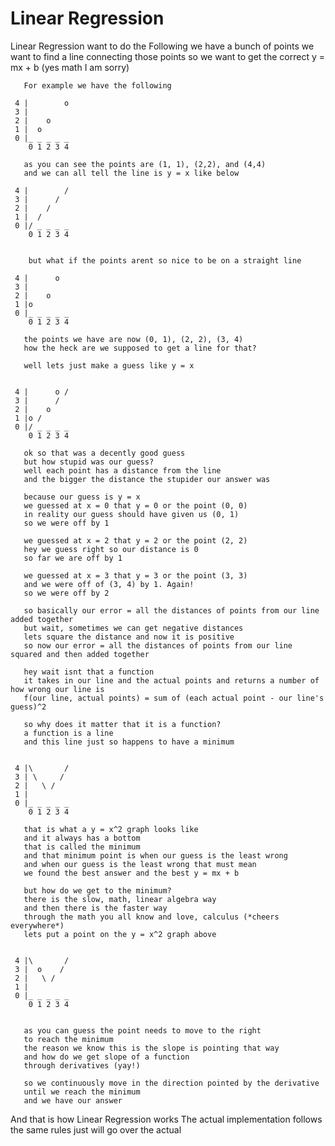 # Linear Regression

Linear Regression want to do the Following
       we have a bunch of points
       we want to find a line connecting those points
       so we want to get the correct y = mx + b (yes math I am sorry)


       For example we have the following

     4 |        o
     3 |
     2 |    o
     1 |  o
     0 |_ _ _ _ _
        0 1 2 3 4

       as you can see the points are (1, 1), (2,2), and (4,4)
       and we can all tell the line is y = x like below

     4 |        /
     3 |      /
     2 |    /
     1 |  /
     0 |/ _ _ _ _
        0 1 2 3 4


        but what if the points arent so nice to be on a straight line

     4 |      o
     3 |
     2 |    o
     1 |o
     0 |_ _ _ _ _
        0 1 2 3 4

       the points we have are now (0, 1), (2, 2), (3, 4)
       how the heck are we supposed to get a line for that?

       well lets just make a guess like y = x


     4 |      o /
     3 |      /
     2 |    o
     1 |o /
     0 |/ _ _ _ _
        0 1 2 3 4

       ok so that was a decently good guess
       but how stupid was our guess?
       well each point has a distance from the line
       and the bigger the distance the stupider our answer was

       because our guess is y = x
       we guessed at x = 0 that y = 0 or the point (0, 0)
       in reality our guess should have given us (0, 1)
       so we were off by 1

       we guessed at x = 2 that y = 2 or the point (2, 2)
       hey we guess right so our distance is 0
       so far we are off by 1

       we guessed at x = 3 that y = 3 or the point (3, 3)
       and we were off of (3, 4) by 1. Again!
       so we were off by 2

       so basically our error = all the distances of points from our line added together
       but wait, sometimes we can get negative distances
       lets square the distance and now it is positive
       so now our error = all the distances of points from our line squared and then added together

       hey wait isnt that a function
       it takes in our line and the actual points and returns a number of how wrong our line is
       f(our line, actual points) = sum of (each actual point - our line's guess)^2

       so why does it matter that it is a function?
       a function is a line
       and this line just so happens to have a minimum


     4 |\       /
     3 | \     /
     2 |   \ /
     1 |
     0 |_ _ _ _ _
        0 1 2 3 4

       that is what a y = x^2 graph looks like
       and it always has a bottom
       that is called the minimum
       and that minimum point is when our guess is the least wrong
       and when our guess is the least wrong that must mean
       we found the best answer and the best y = mx + b

       but how do we get to the minimum?
       there is the slow, math, linear algebra way
       and then there is the faster way
       through the math you all know and love, calculus (*cheers everywhere*)
       lets put a point on the y = x^2 graph above


     4 |\       /
     3 |  o    /
     2 |   \ /
     1 |
     0 |_ _ _ _ _
        0 1 2 3 4


       as you can guess the point needs to move to the right
       to reach the minimum
       the reason we know this is the slope is pointing that way
       and how do we get slope of a function
       through derivatives (yay!)

       so we continuously move in the direction pointed by the derivative
       until we reach the minimum
       and we have our answer

And that is how Linear Regression works
The actual implementation follows the same rules
just will go over the actual
